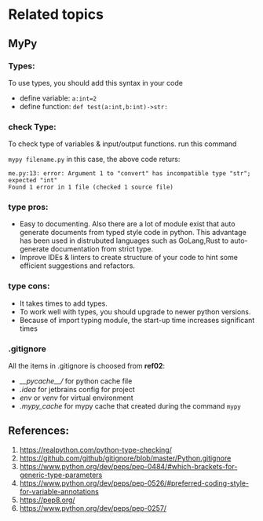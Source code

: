 # Related topics

## MyPy
### Types:
To use types, you should add this syntax in your code
- define variable: `a:int=2`
- define function: `def test(a:int,b:int)->str:`

### check Type:
To check type of variables & input/output functions. run this command

`mypy filename.py`
in this case, the above code returs:
```
me.py:13: error: Argument 1 to "convert" has incompatible type "str"; expected "int"
Found 1 error in 1 file (checked 1 source file)
```
### type pros:
- Easy to documenting. Also there are a lot of module exist that auto generate documents from typed style code in python.
This advantage has been used in distrubuted languages such as GoLang,Rust to auto-generate documentation from strict type.
- Improve IDEs & linters to create structure of your code to hint some efficient suggestions and refactors.
### type cons:
- It takes times to add types.
- To work well with types, you should upgrade to newer python versions.
- Because of import typing module, the start-up time increases significant times

### .gitignore
All the items in .gitignore is choosed from **ref02**:
- _\_\_pycache\_\_/_ for python cache file
- _.idea_ for jetbrains config for project
- _env_ or _venv_ for virtual environment
- _.mypy_cache_ for mypy cache that created during the command `mypy`

## References:
1. https://realpython.com/python-type-checking/
2. https://github.com/github/gitignore/blob/master/Python.gitignore
3. https://www.python.org/dev/peps/pep-0484/#which-brackets-for-generic-type-parameters
4. https://www.python.org/dev/peps/pep-0526/#preferred-coding-style-for-variable-annotations
5. https://pep8.org/
6. https://www.python.org/dev/peps/pep-0257/

